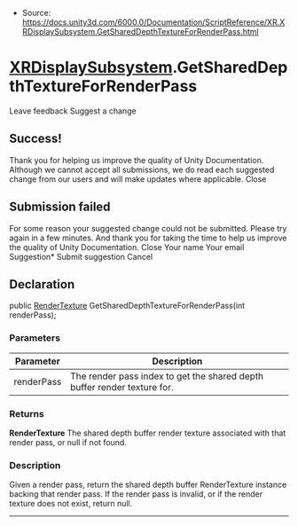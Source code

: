 * Source: https://docs.unity3d.com/6000.0/Documentation/ScriptReference/XR.XRDisplaySubsystem.GetSharedDepthTextureForRenderPass.html

#  [XRDisplaySubsystem](https://docs.unity3d.com/6000.0/Documentation/ScriptReference/XR.XRDisplaySubsystem.html).GetSharedDepthTextureForRenderPass
Leave feedback
Suggest a change
## Success!
Thank you for helping us improve the quality of Unity Documentation. Although we cannot accept all submissions, we do read each suggested change from our users and will make updates where applicable.
Close
## Submission failed
For some reason your suggested change could not be submitted. Please <a>try again</a> in a few minutes. And thank you for taking the time to help us improve the quality of Unity Documentation.
Close
Your name Your email Suggestion* Submit suggestion
Cancel
## Declaration
public [RenderTexture](https://docs.unity3d.com/6000.0/Documentation/ScriptReference/RenderTexture.html) GetSharedDepthTextureForRenderPass(int renderPass); 
### Parameters
Parameter | Description  
---|---  
renderPass | The render pass index to get the shared depth buffer render texture for.  
### Returns
**RenderTexture** The shared depth buffer render texture associated with that render pass, or null if not found. 
### Description
Given a render pass, return the shared depth buffer RenderTexture instance backing that render pass. If the render pass is invalid, or if the render texture does not exist, return null.
* * *
